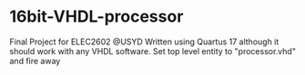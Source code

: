 # 16bit-VHDL-processor
Final Project for ELEC2602 @USYD
Written using Quartus 17 although it should work with any VHDL software.
Set top level entity to "processor.vhd" and fire away
